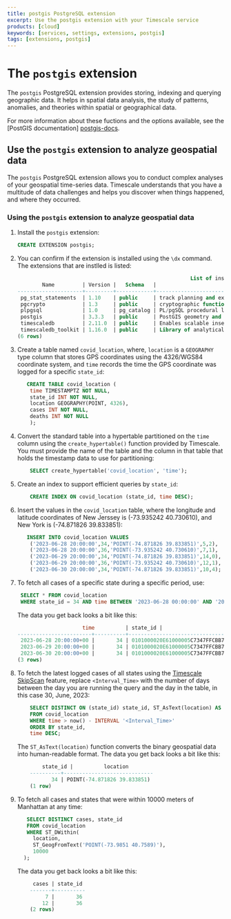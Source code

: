 ```yaml
---
title: postgis PostgreSQL extension
excerpt: Use the postgis extension with your Timescale service
products: [cloud]
keywords: [services, settings, extensions, postgis]
tags: [extensions, postgis]
---
```


# The `postgis` extension

The `postgis` PostgreSQL extension provides storing, indexing and querying
geographic data. It helps in spatial data analysis, the study of patterns,
anomalies, and theories within spatial or geographical data.

For more information about these fuctions and the options available, see the
[PostGIS documentation] [postgis-docs].

## Use the `postgis` extension to analyze geospatial data

The `postgis` PostgreSQL extension allows you to conduct complex analyses
of your geospatial time-series data. Timescale understands that you have a multitude of data
challenges and helps you discover when things happened, and where they occurred.

<Procedure>

### Using the `postgis` extension to analyze geospatial data

1.  Install the `postgis` extension:

    ```sql
    CREATE EXTENSION postgis;
    ```

1.  You can confirm if the extension is installed using the `\dx` command.
    The extensions that are instlled is listed:

    ```sql
                                                            List of installed extensions
            Name         | Version |   Schema   |                                      Description                                      
    ---------------------+---------+------------+---------------------------------------------------------------------------------------
     pg_stat_statements  | 1.10    | public     | track planning and execution statistics of all SQL statements executed
     pgcrypto            | 1.3     | public     | cryptographic functions
     plpgsql             | 1.0     | pg_catalog | PL/pgSQL procedural language
     postgis             | 3.3.3   | public     | PostGIS geometry and geography spatial types and functions
     timescaledb         | 2.11.0  | public     | Enables scalable inserts and complex queries for time-series data (Community Edition)
     timescaledb_toolkit | 1.16.0  | public     | Library of analytical hyperfunctions,     time-series pipelining, and other SQL utilities
    (6 rows)

1.  Create a table named `covid_location`, where, `location` is a `GEOGRAPHY`
    type column that stores GPS coordinates using the 4326/WGS84 coordinate
    system, and `time` records the time the GPS coordinate was logged for a
    specific `state_id`:

    ```sql
       CREATE TABLE covid_location (
        time TIMESTAMPTZ NOT NULL,
        state_id INT NOT NULL,
        location GEOGRAPHY(POINT, 4326),
        cases INT NOT NULL,
        deaths INT NOT NULL 
        );
    ```

1.  Convert the standard table into a hypertable partitioned on the `time` column
    using the `create_hypertable()` function provided by Timescale. You must
    provide the name of the table and the column in that table that holds the
    timestamp data to use for partitioning:

    ```sql
        SELECT create_hypertable('covid_location', 'time');
    ```

1.  Create an index to support efficient queries by `state_id`:

    ```sql
        CREATE INDEX ON covid_location (state_id, time DESC);
    ```

1.  Insert the values in the `covid_location` table, where the longitude and
    latitude coordinates of New Jerssey is (-73.935242 40.730610), and New York
    is (-74.871826 39.833851):

    ```sql
       INSERT INTO covid_location VALUES
        ('2023-06-28 20:00:00',34,'POINT(-74.871826 39.833851)',5,2),
        ('2023-06-28 20:00:00',36,'POINT(-73.935242 40.730610)',7,1),
        ('2023-06-29 20:00:00',34,'POINT(-74.871826 39.833851)',14,0),
        ('2023-06-29 20:00:00',36,'POINT(-73.935242 40.730610)',12,1),
        ('2023-06-30 20:00:00',34,'POINT(-74.871826 39.833851)',10,4);
    ```

1.  To fetch all cases of a specific state during a specific period, use:

    ```sql
     SELECT * FROM covid_location 
     WHERE state_id = 34 AND time BETWEEN '2023-06-28 00:00:00' AND '2023-06-30 23:59:59';
     ```

    The data you get back looks a bit like this:

    ```sql
                         time          | state_id |                      location                      | cases | deaths 
    ------------------------+----------+----------------------------------------------------+-------+--------
     2023-06-28 20:00:00+00 |       34 | 0101000020E61000005C7347FFCBB752C0535E2BA1BBEA4340 |     5 |      2
     2023-06-29 20:00:00+00 |       34 | 0101000020E61000005C7347FFCBB752C0535E2BA1BBEA4340 |    14 |      0
     2023-06-30 20:00:00+00 |       34 | 0101000020E61000005C7347FFCBB752C0535E2BA1BBEA4340 |    10 |      4
    (3 rows)
    ```

1.  To fetch the latest logged cases of all states using the
    [Timescale SkipScan][skip-scan] feature, replace `<Interval_Time>` with the
    number of days between the day you are running the query and the day in the table,
    in this case 30, June, 2023:

    ```sql
        SELECT DISTINCT ON (state_id) state_id, ST_AsText(location) AS location 
        FROM covid_location 
        WHERE time > now() - INTERVAL '<Interval_Time>' 
        ORDER BY state_id, 
        time DESC;
    ```

    The `ST_AsText(location)` function converts the binary geospatial data into
    human-readable format. The data you get back looks a bit like this:

    ```sql
            state_id |          location           
        ----------+-----------------------------
               34 | POINT(-74.871826 39.833851)
        (1 row)

    ```

1.  To fetch all cases and states that were within 10000 meters of Manhattan at
    any time:

     ```sql
        SELECT DISTINCT cases, state_id 
        FROM covid_location 
        WHERE ST_DWithin(
          location, 
          ST_GeogFromText('POINT(-73.9851 40.7589)'), 
          10000
       );
    ```

    The data you get back looks a bit like this:

    ```sql
         cases | state_id 
        -------+----------
             7 |       36
            12 |       36
        (2 rows)
    ```

</Procedure>

[postgis-docs]: https://www.postgis.net
[skip-scan]: /use-timescale/:currentVersion:/query-data/skipscan/
